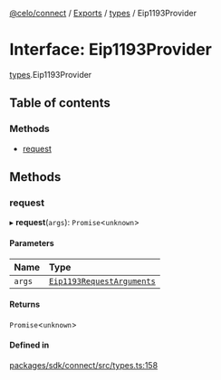[@celo/connect](../README.md) / [Exports](../modules.md) / [types](../modules/types.md) / Eip1193Provider

# Interface: Eip1193Provider

[types](../modules/types.md).Eip1193Provider

## Table of contents

### Methods

- [request](types.Eip1193Provider.md#request)

## Methods

### request

▸ **request**(`args`): `Promise`\<`unknown`\>

#### Parameters

| Name | Type |
| :------ | :------ |
| `args` | [`Eip1193RequestArguments`](types.Eip1193RequestArguments.md) |

#### Returns

`Promise`\<`unknown`\>

#### Defined in

[packages/sdk/connect/src/types.ts:158](https://github.com/celo-org/developer-tooling/blob/master/packages/sdk/connect/src/types.ts#L158)
